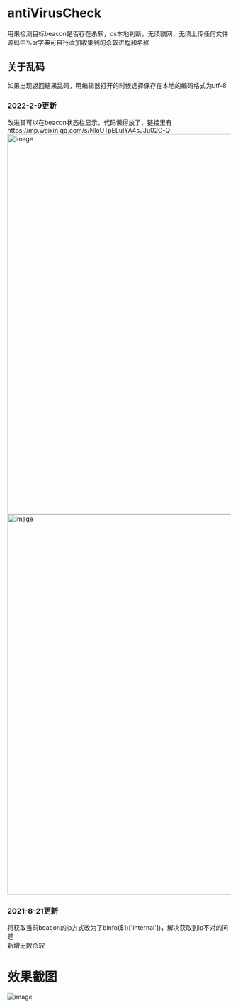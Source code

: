 # antiVirusCheck
用来检测目标beacon是否存在杀软，cs本地判断，无须联网，无须上传任何文件
源码中%sr字典可自行添加收集到的杀软进程和名称
## 关于乱码
如果出现返回结果乱码，用编辑器打开的时候选择保存在本地的编码格式为utf-8
### 2022-2-9更新
改进其可以在beacon状态栏显示，代码懒得放了，链接里有https://mp.weixin.qq.com/s/NloUTpELuIYA4sJJu02C-Q
<img width="857" alt="image" src="https://user-images.githubusercontent.com/38530231/153193561-577b52e0-2003-4053-93d1-f5aa1dad0ff8.png">
<img width="858" alt="image" src="https://user-images.githubusercontent.com/38530231/153193575-28041524-76f8-4745-9969-95a5acd50fe8.png">


### 2021-8-21更新
将获取当前beacon的ip方式改为了binfo($1)['internal'])，解决获取到ip不对的问题　<br>
新增无数杀软
# 效果截图
![image](https://user-images.githubusercontent.com/38530231/130200639-2678481b-7f42-4068-82d1-f74422a204bd.png)

